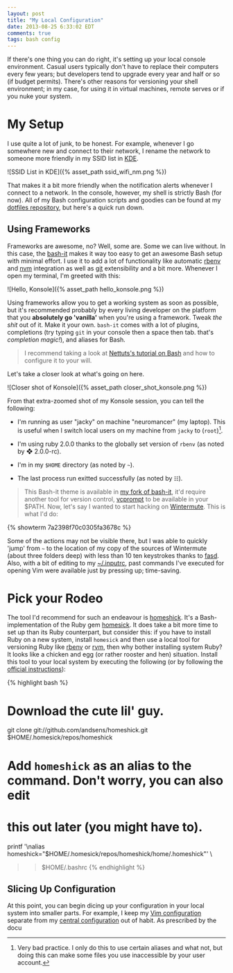 ```yaml
---
layout: post
title: "My Local Configuration"
date: 2013-08-25 6:33:02 EDT
comments: true
tags: bash config
---
```


If there's one thing you can do right, it's setting up your local console
environment. Casual users typically don't have to replace their computers
every few years; but developers tend to upgrade every year and half or so (if
budget permits). There's other reasons for versioning your shell environment; 
in my case, for using it in virtual machines, remote serves or if you nuke
your system.

# My Setup

I use quite a lot of junk, to be honest. For example, whenever I go somewhere
new and connect to their network, I rename the network to someone more
friendly in my SSID list in [KDE](http://kde.org).

![SSID List in KDE]({% asset_path ssid_wifi_nm.png %})

That makes it a bit more friendly when the notification alerts whenever I
connect to a network. In the console, however, my shell is strictly Bash (for
now). All of my Bash configuration scripts and goodies can be found at my
[dotfiles repository][6], but here's a quick run down.

## Using Frameworks

Frameworks are awesome, no? Well, some are. Some we can live without. In this
case, the [bash-it][7] makes it way too easy to get an awesome Bash setup with
minimal effort. I use it to add a lot of functionality like automatic
[rbenv][8] and [nvm][9] integration as well as [git][10] extensibility and a
bit more. Whenever I open my terminal, I'm greeted with this:

![Hello, Konsole]({% asset_path hello_konsole.png %})

Using frameworks allow you to get a working system as soon as possible, but
it's recommended probably by every living developer on the platform that you
**absolutely go 'vanilla'** when you're using a framework. Tweak *the shit* out
of it. Make it your own. `bash-it` comes with a lot of plugins, completions
(try typing `git` in your console then a space then tab. that's *completion
magic!*), and aliases for Bash.

> I recommend taking a look at [Nettuts's tutorial on Bash][11] and how to
> configure it to your will.

Let's take a closer look at what's going on here.

![Closer shot of Konsole]({% asset_path closer_shot_konsole.png %})

From that extra-zoomed shot of my Konsole session, you can tell the following:

  * I'm running as user "jacky" on machine "neuromancer" (my laptop). This is
    useful when I switch local users on my machine from `jacky` to 
    (`root`)[^1].

  * I'm using ruby 2.0.0 thanks to the globally set version of
    `rbenv` (as noted by ❖ 2.0.0-rc).

  * I'm in my `$HOME` directory (as noted by `~`).

  * The last process run exitted successfully (as noted by ` ☷ `).

> This Bash-it theme is available in [my fork of bash-it][12], it'd require
> another tool for version control, [vcprompt][13] to be available in your $PATH.
Now, let's say I wanted to start hacking on [Wintermute][14]. This is what I'd
do:

{% showterm 7a2398f70c0305fa3678c %}

Some of the actions may not be visible there, but I was able to quickly 'jump'
from `~` to the location of my copy of the sources of Wintermute (about three
folders deep) with less than 10 ten keystrokes thanks to [fasd][15]. Also,
with a bit of editing to my [~/.inputrc][16], past commands I've executed for
opening Vim were available just by pressing up; time-saving.

# Pick your Rodeo

The tool I'd recommend for such an endeavour is [homeshick][1]. It's a
Bash-implementation of the Ruby gem [homesick][2]. It does take a bit more
time to set up than its Ruby counterpart, but consider this: if you have to
install Ruby on a new system, install `homesick` and then use a local tool for
versioning Ruby like [rbenv][3] or [rvm][4], then why bother installing
system Ruby? It looks like a chicken and egg (or rather rooster and hen)
situation. Install this tool to your local system by executing the following
(or by following the [official instructions][5]):

{% highlight bash %}
# Download the cute lil' guy.
git clone git://github.com/andsens/homeshick.git \
  $HOME/.homesick/repos/homeshick

# Add `homeshick` as an alias to the command. Don't worry, you can also edit
# this out later (you might have to).
printf '\nalias homeshick="$HOME/.homesick/repos/homeshick/home/.homeshick"' \
  >> $HOME/.bashrc
{% endhighlight %}

## Slicing Up Configuration

At this point, you can begin dicing up your configuration in your local system
into smaller parts. For example, I keep my [Vim configuration][17] separate
from my [central configuration][6] out of habit. As prescribed by the docu

[1]: https://github.com/andsens/homeshick
[2]: https://github.com/technicalpickles/homesick
[3]: https://github.com/sstephenson/rbenv
[4]: https://rvm.io/
[5]: https://github.com/andsens/homeshick#installation
[6]: https://github.com/jalcine/dotfiles/tree/master
[7]: https://github.com/revans/bash-it
[8]: https://github.com/revans/bash-it/blob/master/plugins/available/rbenv.plugin.bash
[9]: https://github.com/revans/bash-it/blob/master/plugins/available/nvm.plugin.bash
[10]: https://github.com/revans/bash-it/blob/master/aliases/available/git.aliases.bash
[11]: http://net.tutsplus.com/tutorials/tools-and-tips/the-command-line-is-your-best-friend/
[12]: https://github.com/jalcine/bash-it
[13]: https://github.com/djl/vcprompt
[14]: http://wintermute.jalcine.me
[15]: https://github.com/clvv/fasd
[16]: https://github.com/jalcine/dotfiles/blob/master/home/.inputrc
[17]: https://github.com/jalcine/vimrc
[^1]: Very bad practice. I only do this to use certain aliases and what not,
but doing this can make some files you use inaccessible by your user account.
